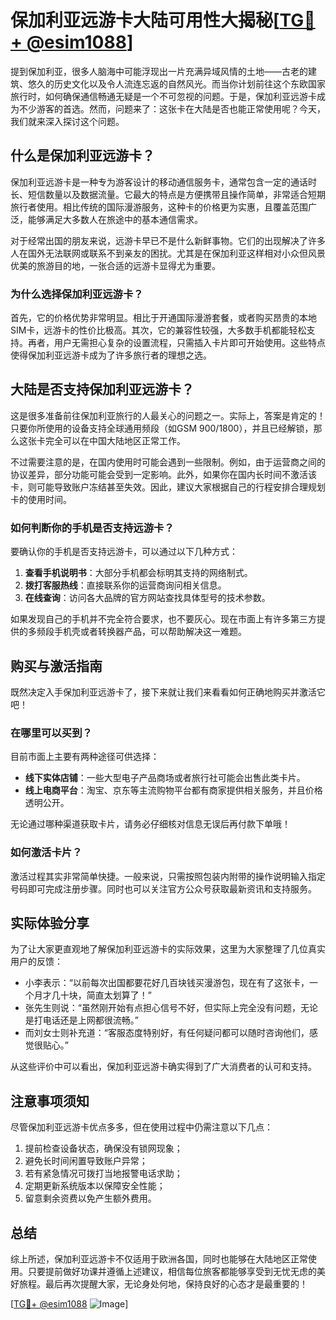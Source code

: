 # 保加利亚远游卡大陆可用性大揭秘[[TG💪+ @esim1088](https://t.me/s/esim1088)]

提到保加利亚，很多人脑海中可能浮现出一片充满异域风情的土地——古老的建筑、悠久的历史文化以及令人流连忘返的自然风光。而当你计划前往这个东欧国家旅行时，如何确保通信畅通无疑是一个不可忽视的问题。于是，保加利亚远游卡成为不少游客的首选。然而，问题来了：这张卡在大陆是否也能正常使用呢？今天，我们就来深入探讨这个问题。

## 什么是保加利亚远游卡？

保加利亚远游卡是一种专为游客设计的移动通信服务卡，通常包含一定的通话时长、短信数量以及数据流量。它最大的特点是方便携带且操作简单，非常适合短期旅行者使用。相比传统的国际漫游服务，这种卡的价格更为实惠，且覆盖范围广泛，能够满足大多数人在旅途中的基本通信需求。

对于经常出国的朋友来说，远游卡早已不是什么新鲜事物。它们的出现解决了许多人在国外无法联网或联系不到亲友的困扰。尤其是在保加利亚这样相对小众但风景优美的旅游目的地，一张合适的远游卡显得尤为重要。

### 为什么选择保加利亚远游卡？

首先，它的价格优势非常明显。相比于开通国际漫游套餐，或者购买昂贵的本地SIM卡，远游卡的性价比极高。其次，它的兼容性较强，大多数手机都能轻松支持。再者，用户无需担心复杂的设置流程，只需插入卡片即可开始使用。这些特点使得保加利亚远游卡成为了许多旅行者的理想之选。

## 大陆是否支持保加利亚远游卡？

这是很多准备前往保加利亚旅行的人最关心的问题之一。实际上，答案是肯定的！只要你所使用的设备支持全球通用频段（如GSM 900/1800），并且已经解锁，那么这张卡完全可以在中国大陆地区正常工作。

不过需要注意的是，在国内使用时可能会遇到一些限制。例如，由于运营商之间的协议差异，部分功能可能会受到一定影响。此外，如果你在国内长时间不激活该卡，则可能导致账户冻结甚至失效。因此，建议大家根据自己的行程安排合理规划卡的使用时间。

### 如何判断你的手机是否支持远游卡？

要确认你的手机是否支持远游卡，可以通过以下几种方式：

1. **查看手机说明书**：大部分手机都会标明其支持的网络制式。
2. **拨打客服热线**：直接联系你的运营商询问相关信息。
3. **在线查询**：访问各大品牌的官方网站查找具体型号的技术参数。

如果发现自己的手机并不完全符合要求，也不要灰心。现在市面上有许多第三方提供的多频段手机壳或者转换器产品，可以帮助解决这一难题。

## 购买与激活指南

既然决定入手保加利亚远游卡了，接下来就让我们来看看如何正确地购买并激活它吧！

### 在哪里可以买到？

目前市面上主要有两种途径可供选择：
- **线下实体店铺**：一些大型电子产品商场或者旅行社可能会出售此类卡片。
- **线上电商平台**：淘宝、京东等主流购物平台都有商家提供相关服务，并且价格透明公开。

无论通过哪种渠道获取卡片，请务必仔细核对信息无误后再付款下单哦！

### 如何激活卡片？

激活过程其实非常简单快捷。一般来说，只需按照包装内附带的操作说明输入指定号码即可完成注册步骤。同时也可以关注官方公众号获取最新资讯和支持服务。

## 实际体验分享

为了让大家更直观地了解保加利亚远游卡的实际效果，这里为大家整理了几位真实用户的反馈：

- 小李表示：“以前每次出国都要花好几百块钱买漫游包，现在有了这张卡，一个月才几十块，简直太划算了！”
- 张先生则说：“虽然刚开始有点担心信号不好，但实际上完全没有问题，无论是打电话还是上网都很流畅。”
- 而刘女士则补充道：“客服态度特别好，有任何疑问都可以随时咨询他们，感觉很贴心。”

从这些评价中可以看出，保加利亚远游卡确实得到了广大消费者的认可和支持。

## 注意事项须知

尽管保加利亚远游卡优点多多，但在使用过程中仍需注意以下几点：

1. 提前检查设备状态，确保没有锁网现象；
2. 避免长时间闲置导致账户异常；
3. 若有紧急情况可拨打当地报警电话求助；
4. 定期更新系统版本以保障安全性能；
5. 留意剩余资费以免产生额外费用。

## 总结

综上所述，保加利亚远游卡不仅适用于欧洲各国，同时也能够在大陆地区正常使用。只要提前做好功课并遵循上述建议，相信每位旅客都能够享受到无忧无虑的美好旅程。最后再次提醒大家，无论身处何地，保持良好的心态才是最重要的！

[[TG💪+ @esim1088](https://t.me/s/esim1088) ![Image](https://i.postimg.cc/4NQfJmqS/Snipaste-2025-05-13-00-14-12.png)]